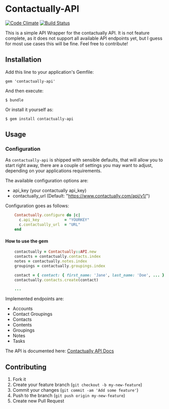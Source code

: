 # Contactually-API

[![Code Climate](https://codeclimate.com/github/railslove/contactually-api/badges/gpa.svg)](https://codeclimate.com/github/railslove/contactually-api)
[![Build
Status](https://travis-ci.org/railslove/contactually-api.svg?branch=master)](https://travis-ci.org/railslove/contactually-api)

This is a simple API Wrapper for the contactually API. It is not feature complete, as it does not support all available API endpoints yet, but I guess for most use cases this will be fine. Feel free to contribute!

## Installation

Add this line to your application's Gemfile:

    gem 'contactually-api'

And then execute:

    $ bundle

Or install it yourself as:

    $ gem install contactually-api

## Usage

### Configuration

As `contactually-api` is shipped with sensible defaults, that will allow you
to start right away, there are a couple of settings you may want to adjust,
depending on your applications requirements.

The available configuration options are:

* api_key (your contactually api_key)
* contactually_url (Default: "https://www.contactually.com/api/v1/")

Configuration goes as follows:

```ruby
    Contactually.configure do |c|
      c.api_key           = "YOURKEY"
      c.contactually_url  = "URL"
    end
```

#### How to use the gem

```ruby
    contactually = Contactually::API.new
    contacts = contactually.contacts.index
    notes = contactually.notes.index
    groupings = contactually.groupings.index

    contact = { contact: { first_name: 'Jane', last_name: 'Doe', ... } }
    contactually.contacts.create(contact)

    ...
```

Implemented endpoints are:

* Accounts
* Contact Groupings
* Contacts
* Contents
* Groupings
* Notes
* Tasks

The API is documented here: [Contactually API Docs](http://developers.contactually.com/docs/)

## Contributing

1. Fork it
2. Create your feature branch (`git checkout -b my-new-feature`)
3. Commit your changes (`git commit -am 'Add some feature'`)
4. Push to the branch (`git push origin my-new-feature`)
5. Create new Pull Request
